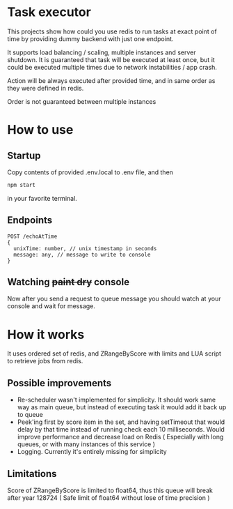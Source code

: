 # Task executor

This projects show how could you use redis to run tasks at exact point of time by providing dummy backend with just one endpoint.

It supports load balancing / scaling, multiple instances and server shutdown. It is guaranteed that task will be executed at least once, but it could be executed multiple times due to network instabilities / app crash.

Action will be always executed after provided time, and in same order as they were defined in redis.

Order is not guaranteed between multiple instances 

# How to use

## Startup
Copy contents of provided .env.local to .env file, and then
```bash
npm start
```
in your favorite terminal. 


## Endpoints

```
POST /echoAtTime
{
  unixTime: number, // unix timestamp in seconds
  message: any, // message to write to console
}
```

## Watching ~~paint dry~~ console
Now after you send a request to queue message you should watch at your console and wait for message.

# How it works

It uses ordered set of redis, and ZRangeByScore with limits and LUA script to retrieve jobs from redis.

## Possible improvements

- Re-scheduler wasn't implemented for simplicity. It should work same way as main queue, but instead of executing task it would add it back up to queue
- Peek'ing first by score item in the set, and having setTimeout that would delay by that time instead of running check each 10 milliseconds. Would improve performance and decrease load on Redis ( Especially with long queues, or with many instances of this service )
- Logging. Currently it's entirely missing for simplicity

## Limitations

Score of ZRangeByScore is limited to float64, thus this queue will break after year 128724 ( Safe limit of float64 without lose of time precision )
